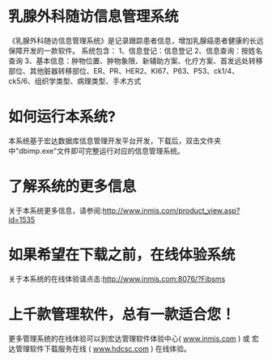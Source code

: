 # 乳腺外科随访信息管理系统

《乳腺外科随访信息管理系统》是记录跟踪患者信息，增加乳腺癌患者健康的长远保障开发的一款软件。 系统包含： 1、信息登记：信息登记 2、信息查询：按姓名查询 3、基本信息：肿物位置、肿物象限、新辅助方案、化疗方案、首发远处转移部位、其他脏器转移部位、ER、PR、HER2、KI67、P63、P53、ck1/4、ck5/6、组织学类型、病理类型、手术方式 

# 如何运行本系统?

本系统基于宏达数据库信息管理开发平台开发，下载后，双击文件夹中"dbimp.exe"文件即可完整运行对应的信息管理系统。

# 了解系统的更多信息

关于本系统更多信息，请参阅:http://www.inmis.com/product_view.asp?id=1535

# 如果希望在下载之前，在线体验系统

关于本系统的在线体验请点击:http://www.inmis.com:8076/?Fibsms

# 上千款管理软件，总有一款适合您！

更多管理系统的在线体验可以到宏达管理软件体验中心( www.inmis.com ) 或 宏达管理软件下载服务在线 ( www.hdcsc.com ) 在线体验。


